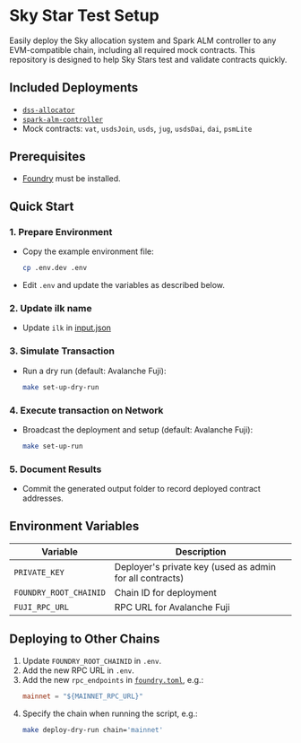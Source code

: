 # Sky Star Test Setup

Easily deploy the Sky allocation system and Spark ALM controller to any EVM-compatible chain, including all required mock contracts. This repository is designed to help Sky Stars test and validate contracts quickly. 

## Included Deployments

- [`dss-allocator`](https://github.com/sky-ecosystem/dss-allocator)
- [`spark-alm-controller`](https://github.com/sparkdotfi/spark-alm-controller)
- Mock contracts: `vat`, `usdsJoin`, `usds`, `jug`, `usdsDai`, `dai`, `psmLite`

## Prerequisites

- [Foundry](https://book.getfoundry.sh/) must be installed.


## Quick Start

### 1. Prepare Environment

- Copy the example environment file:
    ```sh
    cp .env.dev .env
    ```
- Edit `.env` and update the variables as described below.

### 2. Update ilk name

- Update `ilk` in [input.json](/script/input/43113/input.json)

### 3. Simulate Transaction

- Run a dry run (default: Avalanche Fuji):
    ```sh
    make set-up-dry-run
    ```

### 4. Execute transaction on Network

- Broadcast the deployment and setup (default: Avalanche Fuji):
    ```sh
    make set-up-run
    ```

### 5. Document Results

- Commit the generated output folder to record deployed contract addresses.


## Environment Variables

| Variable              | Description                                                                 |
|-----------------------|-----------------------------------------------------------------------------|
| `PRIVATE_KEY`         | Deployer's private key (used as admin for all contracts)                    |
| `FOUNDRY_ROOT_CHAINID`| Chain ID for deployment                                                     |
| `FUJI_RPC_URL`        | RPC URL for Avalanche Fuji                                                  |



## Deploying to Other Chains

1. Update `FOUNDRY_ROOT_CHAINID` in `.env`.
2. Add the new RPC URL in `.env`.
3. Add the new `rpc_endpoints` in [`foundry.toml`](./foundry.toml), e.g.:
     ```toml
     mainnet = "${MAINNET_RPC_URL}"
     ```
4. Specify the chain when running the script, e.g.:
     ```sh
     make deploy-dry-run chain='mainnet'
     ```
